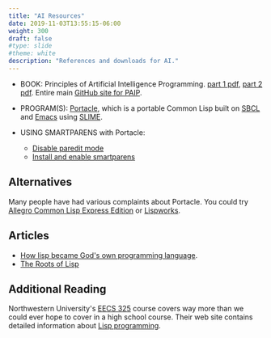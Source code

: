 ```yaml
---
title: "AI Resources"
date: 2019-11-03T13:55:15-06:00
weight: 300
draft: false
#type: slide
#theme: white
description: "References and downloads for AI."
---
```


* BOOK: Principles of Artificial Intelligence Programming. 
  [part 1 pdf](https://github.com/norvig/paip-lisp/blob/master/PAIP-part1.pdf),
  [part 2 pdf](https://github.com/norvig/paip-lisp/blob/master/PAIP-part2.pdf). Entire
  main [GitHub site for PAIP](https://github.com/norvig/paip-lisp).
  
* PROGRAM(S): [Portacle](https://portacle.github.io/), which is a
  portable Common Lisp built on [SBCL](http://sbcl.org/) and
  [Emacs](https://www.gnu.org/software/emacs/) using
  [SLIME](https://github.com/slime/slime). 

* USING SMARTPARENS with Portacle:

    * [Disable paredit mode](disable-paredit.el)
    * [Install and enable smartparens](smartparens-emacs.el)
  
## Alternatives

Many people have had various complaints about Portacle. You could try
[Allegro Common Lisp Express
Edition](https://franz.com/downloads/clp/survey) or
[Lispworks](http://www.lispworks.com/downloads/). 

## Articles

* [How lisp became God's own programming
language](https://twobithistory.org/2018/10/14/lisp.html). 
* [The Roots of Lisp](http://languagelog.ldc.upenn.edu/myl/llog/jmc.pdf)

## Additional Reading

Northwestern University's [EECS
325](https://courses.cs.northwestern.edu/325/admin/lisp-setup.php)
course covers way more than we could ever hope to cover in a high
school course. Their web site contains detailed information about 
[Lisp
programming](https://courses.cs.northwestern.edu/325/readings/readings.php). 
